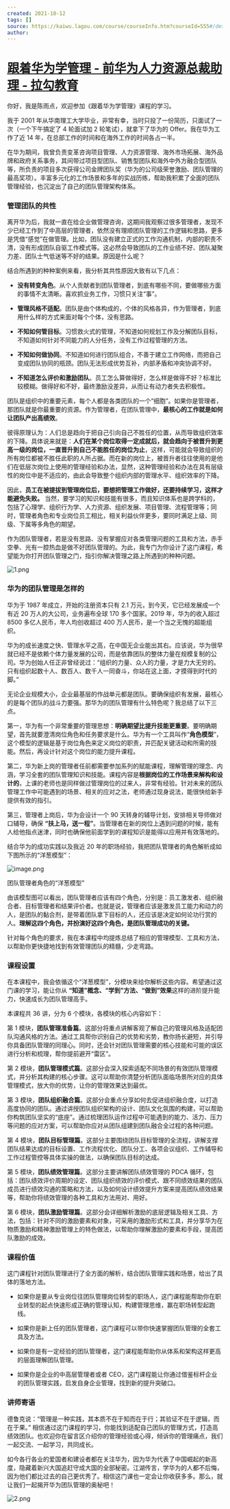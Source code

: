```yaml
---
created: 2021-10-12
tags: []
source: https://kaiwu.lagou.com/course/courseInfo.htm?courseId=555#/detail/pc?id=5364
author: 
---
```


# [跟着华为学管理 - 前华为人力资源总裁助理 - 拉勾教育](https://kaiwu.lagou.com/course/courseInfo.htm?courseId=555#/detail/pc?id=5364)


你好，我是陈雨点，欢迎参加《跟着华为学管理》课程的学习。

我于 2001 年从华南理工大学毕业，非常有幸，当时只投了一份简历，只面试了一次（一个下午搞定了 4 轮面试加 2 轮笔试），就拿下了华为的 Offer。我在华为工作了近 14 年，在总部工作的时间和在海外工作的时间各占一半。

在华为期间，我曾负责变革咨询项目管理、人力资源管理、海外市场拓展、海外品牌和政府关系事务，其间带过项目型团队、销售型团队和海外中外方融合型团队等，所负责的项目多次获得公司金牌团队奖（华为的公司级荣誉激励、团队管理的最高奖项）。丰富多元化的工作场景和多年的实战历练，帮助我积累了全面的团队管理经验，也沉淀出了自己的团队管理架构体系。

### 管理团队的共性

离开华为后，我就一直在给企业做管理咨询，这期间我观察过很多管理者，发现不少已经工作到了中高层的管理者，依然没有理顺团队管理的工作逻辑和思路，更多是凭借“感觉”在做管理。比如，团队没有建立正式的工作沟通机制，内部的职责不清，没有形成团队自驱工作模式等。这必然会导致团队的工作业绩不好、团队凝聚力差、团队士气低迷等不好的结果。原因是什么呢？

结合所遇到的种种案例来看，我分析其共性原因大致有以下几点：

-   **没有转变角色**。从个人贡献者到团队管理者，到底有哪些不同，要做哪些方面的事情不太清晰。喜欢抓业务工作，习惯只关注“事”。
    
-   **管理风格不适配**。团队是由个体构成的，个体的风格各异，作为管理者，到底用什么样的方式来面对每个个体，没有思路。
    
-   **不知如何管目标**。习惯救火式的管理，不知道如何规划工作及分解团队目标，不知道如何针对不同能力的人分任务，没有工作过程管理的方法。
    
-   **不知如何做协同**。不知道如何进行团队组合，不善于建立工作网络，而把自己变成团队协同的瓶颈。团队无法形成优势互补，内部矛盾和冲突协调不好。
    
-   **不知道怎么评价和激励团队**。员工怎么算做得好，怎么样是做得不好？标准比较模糊。做得好和不好，最终激励没差异，从而让有动力者失去积极性。
    

团队是组织中的重要元素，每个人都是各类团队的一个“细胞”。如果你是管理者，那团队就是你最重要的资源。作为管理者，在团队管理中，**最核心的工作就是如何让团队产出高绩效**。

彼得原理认为：人们总是趋向于把自己引向自己不胜任的位置，从而导致组织效率的下降。具体说来就是：**人们在某个岗位取得一定成就后，就会趋向于被晋升到更高一级的岗位，一直晋升到自己不能胜任的岗位为止**，这样，可能就会导致组织的所有岗位都被不胜任此职的人所占据。而在新的岗位上，被晋升者往往使用的是他们在低层次岗位上使用的管理经验和办法，显然，这种管理经验和办法在具有层级性的岗位中是不适应的，由此会导致整个组织内部的管理水平、组织效率的下降。

因此，**员工在被提拔到管理岗位后，要想把管理工作做好，还要持续学习，这样才能避免失败。** 当然，要学习的知识和技能有很多，而且知识体系也是跨学科的，包括了心理学、组织行为学、人力资源、组织发展、项目管理、流程管理等；同时，管理者角色和专业岗位员工相比，相关利益伙伴更多，要同时满足上级、同级、下属等多角色的期望。

作为团队管理者，若是没有思路、没有掌握应对各类管理问题的工具和方法，赤手空拳、光有一腔热血是做不好团队管理的。为此，我专门为你设计了这门课程，希望能为你打开团队管理之门，指引你解决管理之路上所遇到的种种问题。

![1.png](https://s0.lgstatic.com/i/image/M00/6F/AB/CgqCHl-2RSWAasQ1AAHbkpfpeJs951.png)

### 华为的团队管理是怎样的

华为于 1987 年成立，开始的注册资本只有 2.1 万元，到今天，它已经发展成一个有近 20 万人的大公司，业务遍布全球 170 多个国家。2019 年，华为的收入超过 8500 多亿人民币，年人均创收超过 400 万人民币，是一个当之无愧的超能组织。

华为的成长速度之快、管理水平之高，在中国无企业能出其右。应该说，华为很早就已经不是依赖个体力量发展的公司，而是依靠团队的整体力量在规模复制的公司。华为创始人任正非曾经说过：“组织的力量、众人的力量，才是力大无穷的。只有组织起数十人、数百人、数千人一同奋斗，你站在这上面，才摸得到时代的脚。”

无论企业规模大小，企业最基层的作战单元都是团队。要确保组织有发展，最核心的是每个团队的战斗力要强。那华为的团队管理有什么特色呢？我总结了以下三点。

第一，华为有一个非常重要的管理思想：**明确期望比提升技能更重要**。要明确期望，首先就要澄清岗位角色和任务要求是什么。华为有一个工具叫作“**角色模型**”，这个模型的逻辑是基于岗位角色来定义岗位的职责，并匹配关键活动和所需的技能。然后，再设计针对这个岗位的能力提升课程。

第二，华为新上岗的管理者任前都需要参加系列的赋能课程，理解管理的理念、内涵，学习全套的团队管理知识和技能。课程内容是**根据岗位的工作场景来解构和设计的**，上课的老师也是同样做过管理岗位的过来人，非常有经验。针对未来的团队管理工作中可能遇到的场景、相关的应对之法，老师通过现身说法，能很快给新手提供有效的指引。

第三，管理者上岗后，华为会设计一个 90 天转身的辅导计划，安排相关导师做对口辅导，确保 **“扶上马，送一程”**。当管理者在新的岗位上遇到问题的时候，能有人给他指点迷津，同时也确保他前面学到的课程知识是能得以应用并有效落地的。

结合华为的成功实践以及我近 20 年的职场经验，我把团队管理者的角色解析成如下图所示的“洋葱模型”：

![image.png](https://s0.lgstatic.com/i/image/M00/6F/8D/CgqCHl-2EoKAErKHAADvLOr129g088.png)

团队管理者角色的“洋葱模型”

由该模型图可以看出，团队管理者应该有四个角色，分别是：员工激发者、组织融合者、目标管理者和结果评价者。也就是说，管理者应该是激发员工能力和动力的人，是团队的黏合剂，是带着团队拿下目标的人，还应该是决定如何论功行赏的人。**理解这四个角色，并扮演好这四个角色，是团队管理成功的关键。**

针对每个角色的要求，我在本课程中均提炼总结了相应的管理模型、工具和方法，以帮助你更快捷地找到有效管理团队的精髓，少走弯路。

### 课程设置

在本课程中，我会依循这个“洋葱模型”，分模块来给你解析这些内容。希望通过这门课的学习，能让你从 **“知道”概念、“学到”方法、“做到”效果**这样的进阶提升能力，快速成长为团队管理高手。

本课程共 36 讲，分为 6 个模块，各模块的核心内容如下：

第 1 模块，**团队管理准备篇**。这部分将重点讲解客观了解自己的管理风格及适配团队沟通风格的方法。通过工具帮你识别自己的优势和劣势，教你扬长避短，并引导你具备团队管理的同理心。同时，还会针对团队管理需要的核心技能和可能的误区进行分析和梳理，帮你提前避开“雷区”。

第 2 模块，**团队管理模式篇**。这部分会深入探索适配不同场景的有效团队管理模式，并分析其构建的核心步骤。这可以帮助你清楚分析团队面临场景所对应的具体管理模式，放大你的优势，让你的管理效果达到最优。

第 3 模块，**团队组织融合篇**。这部分会重点分享如何去促进组织融合度，以打造高度协同的团队。通过讲授团队组织架构的设计、团队文化氛围的构建，可以帮助你构筑团队坚实的“底座”。通过梳理团队运作过程中可能遇到的能力、活力、压力等问题的应对方案，可以帮助你应对从团队组建到团队融合全过程的各种问题。

第 4 模块，**团队目标管理篇**。这部分主要围绕团队目标管理的全流程，讲解支撑团队结果达成的目标设置、工作流程优化、团队分工、各项会议组织、工作辅导和工作过程管控等具体实操的做法，以确保团队目标的达成。

第 5 模块，**团队绩效管理篇**。这部分主要讲解团队绩效管理的 PDCA 循环，包括：团队绩效评价周期的设定、团队组织绩效的评价模式、跟不同绩效结果的团队成员进行绩效沟通的策略和方法，以及如何设计绩效提升方案来提高团队绩效结果等，帮助你将绩效管理的各种工具和方法用对、用好。

第 6 模块，**团队激励管理篇**。这部分会详细解析激励的底层逻辑及相关工具、方法，包括：针对不同的激励要素和对象，可采用的激励形式和工具，并分享华为在物质激励和精神激励管理上的特色做法，以帮助你理解激励的要素和手段，提高团队激励的成效。

### 课程价值

这门课程针对团队管理进行了全方面的解析，结合团队管理实践和场景，给出了具体的落地方法。

-   如果你是要从专业岗位往团队管理岗位转型的职场人，这门课程能帮助你在职业转型的起点快速形成正确的管理认知，构建管理思维，赢在职场转型起跑线。
    
-   如果你是新上任的团队管理者，这门课程可以带你快速掌握团队管理的全套工具及方法。
    
-   如果你是有一定经验的团队管理者，这门课程能帮助你从体系和架构这样更高的层面理解团队管理。
    
-   如果你是企业的中高层管理者或者 CEO，这门课程能让你通过借鉴标杆企业的团队管理实践，启发自身企业管理，找到新的提升突破口。
    

### 讲师寄语

德鲁克说：“管理是一种实践，其本质不在于知而在于行；其验证不在于逻辑，而在于果。” 相信通过这门课程的学习，你能找到适配自己团队的管理方式，打造高绩效团队。也欢迎你在留言区介绍你的管理经验或心得，倾诉你的管理痛点，我们一起交流、一起学习，共同成长。

如今各行各业的爱国者和建设者都在关注华为，因为华为代表了中国崛起的新高度，隐藏着新兴大国追赶守成大国的全部秘密。江湖传言，学华为的人都不后悔，因为他们都比过去的自己更优秀了。相信这门课也一定会让你收获多多。那么，就让我们一起揭开华为团队管理的奥秘吧！

![2.png](https://s0.lgstatic.com/i/image/M00/6F/AB/CgqCHl-2RUSAY_gcAAHK46M0kyw104.png)
